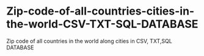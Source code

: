 # Zip-code-of-all-countries-cities-in-the-world-CSV-TXT-SQL-DATABASE
Zip code of all countries in the world along cities in CSV, TXT,SQL DATABASE
